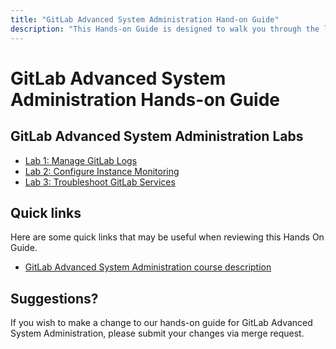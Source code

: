 ```yaml
---
title: "GitLab Advanced System Administration Hand-on Guide"
description: "This Hands-on Guide is designed to walk you through the lab exercises used in the GitLab Advanced System Administration course."
---
```

# GitLab Advanced System Administration Hands-on Guide


## GitLab Advanced System Administration Labs
- [Lab 1: Manage GitLab Logs](/handbook/customer-success/professional-services-engineering/education-services/advancedsysadminhandsonlab1)
- [Lab 2: Configure Instance Monitoring](/handbook/customer-success/professional-services-engineering/education-services/advancedsysadminhandsonlab2)
- [Lab 3: Troubleshoot GitLab Services](/handbook/customer-success/professional-services-engineering/education-services/advancedsysadminhandsonlab3)

## Quick links

Here are some quick links that may be useful when reviewing this Hands On Guide.

- [GitLab Advanced System Administration course description](https://about.gitlab.com/services/education/admin/)

## Suggestions?

If you wish to make a change to our hands-on guide for GitLab Advanced System Administration, please submit your changes via merge request.
